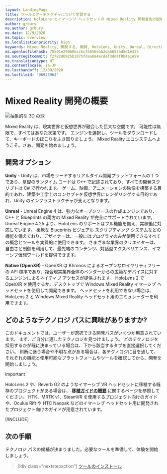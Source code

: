 ```yaml
---
layout: LandingPage
title: ツールとアーキテクチャについて学習する
description: HoloLens とイマーシブ ヘッドセットの Mixed Reality 開発者向け説明書です。
author: grbury
ms.author: grbury
ms.date: 12/9/2020
ms.topic: overview
ms.localizationpriority: high
keywords: Mixed Reality, 開発する, 開発, HoloLens, Unity, Unreal, DirectX, Mixed Reality ヘッドセット, Windows Mixed Reality ヘッドセット, 仮想現実ヘッドセット, 仮想現実とは, 拡張現実とは, 仮想現実の開発, 拡張現実の開発
ms.openlocfilehash: 75501e299b0bccbc35056ebb2da6657bd5d1e335
ms.sourcegitcommit: f2782d0925b2075fdaa0a4ecdef3dd4f0b4e1e99
ms.translationtype: HT
ms.contentlocale: ja-JP
ms.lasthandoff: 12/09/2020
ms.locfileid: "96925964"
---
```

# <a name="introduction-to-mixed-reality-development"></a>Mixed Reality 開発の概要

![抽象的な 3D の球](images/development-hero-image.png)

Mixed Reality は、現実世界と仮想世界が融合した巨大な空間です。 可能性は無限で、すべてはあなた次第です。 エンジンを選択し、ツールをダウンロードして、キーボードのほこりをふき取りましょう。 Mixed Reality エコシステムへようこそ。さあ、開発を始めましょう。

## <a name="development-options"></a>開発オプション

**Unity** - Unity は、市場をリードするリアルタイム開発プラットフォームの 1 つであり、基礎のランタイム コードは C++ で記述されており、すべての開発スクリプトは C# で行われます。 ゲーム、映画、アニメーションの映像を構築する目的であれ、建築や工学上のコンセプトを仮想世界にレンダリングする目的であれ、Unity のインフラストラクチャが支えとなります。

**Unreal** - Unreal Engine 4 は、強力なオープンソースの作成エンジンであり、C++ と Blueprints の両方の Mixed Reality が完全にサポートされています。 Unreal Engine 4.25 より、HoloLens のサポートはフル機能を備え、実稼働に対応しています。 柔軟な Blueprints ビジュアル スクリプティング システムなどの機能を備えており、デザイナーは、一般にはプログラマのみが使用できるすべての概念とツールを実質的に使用できます。 さまざまな業界のクリエイターは、自由さと制御を利用して、最先端のコンテンツ、対話型エクスペリエンス、イマーシブ仮想ワールドを提供できます。

**Native (OpenXR)** - OpenXR は Khronos によるオープンなロイヤリティフリーの API 標準であり、複合現実業界全体のベンダーからの広範なデバイスに対するエンジンによるネイティブ アクセスが提供されます。 HoloLens 2 で OpenXR を使用するか、デスクトップで Windows Mixed Reality イマーシブ ヘッドセットを使用して開発できます。 ヘッドセットを利用できない場合は、HoloLens 2 と Windows Mixed Reality ヘッドセット用のエミュレーターを利用できます。

## <a name="what-technology-path-are-you-interested-in"></a>どのようなテクノロジ パスに興味がありますか? 

このドキュメントでは、ユーザーが選択できる開発パスがいくつか用意されています。 まず、ご自分に適したテクノロジを見つけましょう。 どのテクノロジを採用するかが既に決まっている場合は、下から該当するタブを直接選択してください。 判断に迷う場合や不明な点がある場合は、各テクノロジに目を通して、それぞれの機能と使用可能なプラットフォームやツールを確認してから、開発を開始しましょう。

> [!IMPORTANT]
> HoloLens 2 や、Reverb G2 のようなイマーシブ VR ヘッドセットに移植する既存のプロジェクトがある場合は、 **[移植ガイドの概要](porting-apps/porting-overview.md)** に関するページを参照してください。 HTK、MRTK v1、SteamVR を使用するプロジェクト向けのガイドや、Oculus Rift や HTC Naopak などのイマーシブ ヘッドセット用に開発されたプロジェクト向けのガイドが用意されています。

[!INCLUDE[](includes/tech-path-overview.md)]

## <a name="whats-next"></a>次の手順

テクノロジ パスの候補が決まりました。必要なツールを準備して、体験を開始しましょう。

> [!div class="nextstepaction"]
> [ツールのインストール](install-the-tools.md)

<!-- 
## What would you like to do next?

:::row:::
    :::column:::
       [![Understand the basics](images/icon-lightbulb.png)](get-started-with-mr.md#understand-the-basics)<br>
        **[Understand the basics](get-started-with-mr.md#understand-the-basics)**<br>
        Get a better understanding of what defines mixed reality and how it’s being used.
    :::column-end:::
    :::column:::
        [![Become a creator](images/icon-design.jpg)](design.md)<br>
         **[Become a creator](design.md)**<br>
        Learn the basic concepts you need to begin designing and prototyping.
    :::column-end:::
    :::column:::
        [![Install the tools](images/icon-developer.jpg)](install-the-tools.md)<br>
         **[Install the tools](install-the-tools.md)**<br>
        Use the installation checklist to get the tools you need to build apps for HoloLens and mixed reality.
    :::column-end:::
    :::column:::
        [![Come to an event](images/icon-calendar.jpg)](sf-academy-events.md)<br>
         **[Come to an event](sf-academy-events.md)**<br>
        See the hardware and get a hands-on tutorial to make your first HoloLens 2 application.
    :::column-end:::
:::row-end:::
-->

